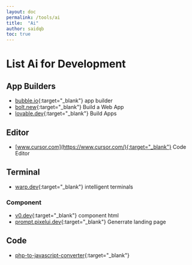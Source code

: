 ```yaml
---
layout: doc
permalink: /tools/ai
title:  "Ai"
author: saidqb
toc: true
---
```


# List Ai for Development

## App Builders
- [bubble.io](https://bubble.io/){:target="_blank"} app builder
- [bolt.new](https://bolt.new/){:target="_blank"} Build a Web App 
- [lovable.dev](https://lovable.dev/){:target="_blank"} Build Apps 

## Editor
- [www.cursor.com](https://www.cursor.com/){:target="_blank"} Code Editor

## Terminal
- [warp.dev](https://www.warp.dev/){:target="_blank"}  intelligent terminals


### Component
- [v0.dev](https://v0.dev/){:target="_blank"} component html
- [prompt.pixelui.dev](https://prompt.pixelui.dev/){:target="_blank"} Generrate landing page

## Code 
- [php-to-javascript-converter](https://www.codeconvert.ai/php-to-javascript-converter){:target="_blank"}